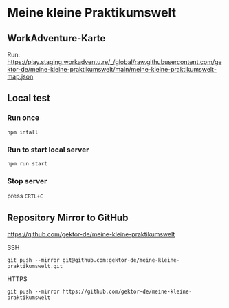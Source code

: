 # Meine kleine Praktikumswelt

## WorkAdventure-Karte

Run: https://play.staging.workadventu.re/_/global/raw.githubusercontent.com/gektor-de/meine-kleine-praktikumswelt/main/meine-kleine-praktikumswelt-map.json

## Local test

### Run once

`npm intall`

### Run to start local server

`npm run start`

### Stop server

press `CRTL+C`

## Repository Mirror to GitHub

https://github.com/gektor-de/meine-kleine-praktikumswelt

SSH

`git push --mirror git@github.com:gektor-de/meine-kleine-praktikumswelt.git`

HTTPS

`git push --mirror https://github.com/gektor-de/meine-kleine-praktikumswelt`
